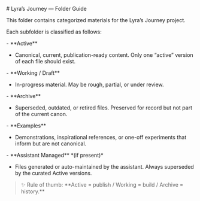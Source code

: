 \# Lyra’s Journey — Folder Guide



This folder contains categorized materials for the Lyra’s Journey project.  

Each subfolder is classified as follows:



\- \*\*Active\*\*  

 - Canonical, current, publication-ready content. Only one “active” version of each file should exist.



\- \*\*Working / Draft\*\*  

 - In-progress material. May be rough, partial, or under review.



\- \*\*Archive\*\*  

 - Superseded, outdated, or retired files. Preserved for record but not part of the current canon.



\- \*\*Examples\*\*  

- Demonstrations, inspirational references, or one-off experiments that inform but are not canonical.



\- \*\*Assistant Managed\*\* \*(if present)\*  

 - Files generated or auto-maintained by the assistant. Always superseded by the curated Active versions.



> ✨ Rule of thumb: \*\*Active = publish / Working = build / Archive = history.\*\*


